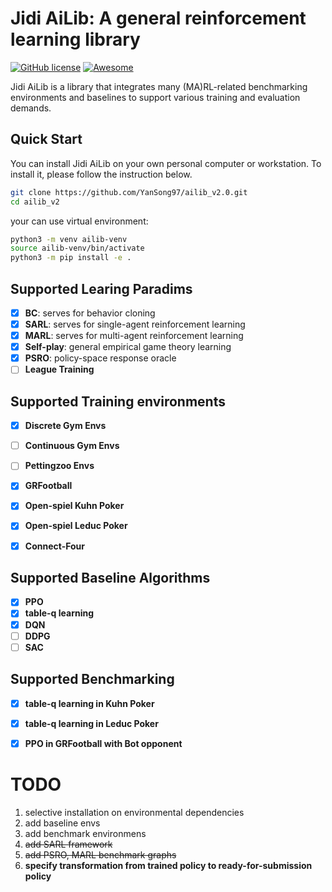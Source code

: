 # Jidi AiLib: A general reinforcement learning library
[![GitHub license](https://img.shields.io/badge/License-Apache%202.0-blue.svg)](https://github.com/KornbergFresnel/Expground/blob/master/LICENSE)
[![Awesome](https://awesome.re/badge.svg)](https://awesome.re)

Jidi AiLib is a library that integrates many (MA)RL-related benchmarking environments and baselines to support various training and evaluation demands. 

## Quick Start

You can install Jidi AiLib on your own personal computer or workstation. To install it, please follow the instruction below.

```bash
git clone https://github.com/YanSong97/ailib_v2.0.git
cd ailib_v2
```

your can use virtual environment:
```bash
python3 -m venv ailib-venv
source ailib-venv/bin/activate
python3 -m pip install -e .
```


## Supported Learing Paradims
- [x] **BC**: serves for behavior cloning
- [x] **SARL**: serves for single-agent reinforcement learning
- [x] **MARL**: serves for multi-agent reinforcement learning
- [x] **Self-play**: general empirical game theory learning
- [x] **PSRO**: policy-space response oracle
- [ ] **League Training**

## Supported Training environments
- [x] **Discrete Gym Envs**
- [ ] **Continuous Gym Envs**
- [ ] **Pettingzoo Envs**
- [x] **GRFootball**
- [x] **Open-spiel Kuhn Poker**
- [x] **Open-spiel Leduc Poker**
- [x] **Connect-Four**


## Supported Baseline Algorithms
- [x] **PPO**
- [x] **table-q learning**
- [x] **DQN**
- [ ] **DDPG**
- [ ] **SAC**

## Supported Benchmarking
- [x] **table-q learning in Kuhn Poker**
- [x] **table-q learning in Leduc Poker**
- [x] **PPO in GRFootball with Bot opponent**




# TODO
1. selective installation on environmental dependencies
2. add baseline envs
3. add benchmark environmens
4. ~~add SARL framework~~
5. ~~add PSRO, MARL benchmark graphs~~
6. **specify transformation from trained policy to ready-for-submission policy**
